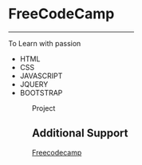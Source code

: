 <h1>FreeCodeCamp</h1>
<hr/ width="50%">
<p>To Learn with passion</p>

<ul>
<li>HTML</li>
<li>CSS</li>
<li>JAVASCRIPT</li>
<li>JQUERY</li>
<li>BOOTSTRAP</li>
</ul>

<ul>
<ol>Project</ol>
<ul>

<h2> Additional Support</h2>

<p><a href="https://www.freecodecamp.com/" target="_blank">Freecodecamp</p></a>

